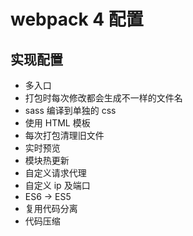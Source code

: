 # webpack 4 配置
## 实现配置
- 多入口
- 打包时每次修改都会生成不一样的文件名
- sass 编译到单独的 css
- 使用 HTML 模板
- 每次打包清理旧文件
- 实时预览
- 模块热更新
- 自定义请求代理
- 自定义 ip 及端口
- ES6 -> ES5
- 复用代码分离
- 代码压缩
